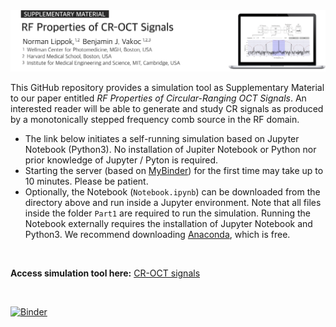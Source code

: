 <img src="readme.png" alt="drawing" width="800"/>

<!-- 
Norman Lippok<sup>1,2</sup>, Benjamin J. Vakoc<sup>1,2,3</sup> <br>
<i><sub><sup>1</sup>Wellman Center for Photomedicine, Massachusetts General Hospital, Boston, MA 02114, USA<br>
<sup>2</sup>Harvard Medical School, Boston, MA 02115, USA<br>
<sup>3</sup>Institute for Medical Engineering and Science, Massachusetts Institute of Technology, Cambridge, MA 02139, USA </sub>
</i> 
-->

This GitHub repository provides a simulation tool as Supplementary Material to our paper entitled *RF Properties of Circular-Ranging OCT Signals*. An interested reader will be able to generate and study CR signals as produced by a monotonically stepped frequency comb source in the RF domain.

* The link below initiates a self-running simulation based on Jupyter Notebook (Python3). No installation of Jupiter Notebook or Python nor prior knowledge of Jupyter / Pyton is required.
* Starting the server (based on <a href="https://mybinder.org" target="_blank">MyBinder</a>) for the first time may take up to 10 minutes. Please be patient.
* Optionally, the Notebook (`Notebook.ipynb`) can be downloaded from the directory above and run inside a Jupyter environment. Note that all files inside the folder `Part1` are required to run the simulation. Running the Notebook externally requires the installation of Jupyter Notebook and Python3. We recommend downloading <a href="https://www.anaconda.com/products/individual" target="_blank">Anaconda</a>, which is free. 

<br>

**Access simulation tool here:**
<a href="https://mybinder.org/v2/gh/nlippok/Notebooks-CR-OCT-Sampling-public/HEAD?urlpath=%2Fvoila%2Frender%2FPart1%2FNotebook.ipynb" target="_blank">CR-OCT signals </a> 

<br>

[![Binder](https://mybinder.org/badge_logo.svg)](https://mybinder.org/v2/gh/nlippok/Notebooks-CR-OCT-Sampling-public/HEAD)

